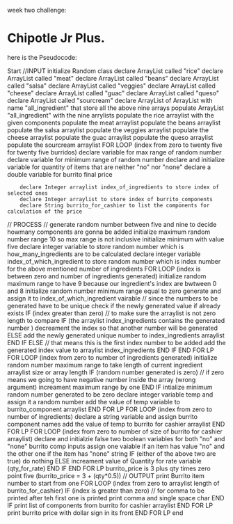 week two challenge: 
# Chipotle Jr Plus.
here is the Pseudocode:

Start
//INPUT
initialize Random class
declare ArrayList called "rice"
declare ArrayList called "meat"
declare ArrayList called "beans"
declare ArrayList called "salsa"
declare ArrayList called "veggies"
declare ArrayList called "cheese"
declare ArrayList called "guac"
declare ArrayList called "queso"
declare ArrayList called "sourcream"
declare ArrayList of ArrayList with name "all_ingredient" that store all the above nine arrays
populate ArrayList "all_ingredient" with the nine arrylists
populate the rice arraylist with the given components
populate the meat arraylist 
populate the beans arraylist 
populate the salsa arraylist 
populate the veggies arraylist 
populate the cheese arraylist 
populate the guac arraylist 
populate the queso arraylist 
populate the sourcream arraylist 
	FOR LOOP (index from zero to twenty five for twenty five burridos)
		declare variable for max range of random number
		declare variable for minimum range of random number
		declare and initialize variable for quantity of items that are neither "no" nor "none"
		declare a double variable for burrito final price

		declare Integer arraylist index_of_ingredients to store index of selected ones
		declare Integer arraylist to store index of burrito_components
		declare String burrito_for_cashier to list the components for calculation of the price
// PROCESS
		// generate random number between five and nine to decide howmany components are gonna be added
		initialize maximum random number range 10 so max range is not inclusive
		initialize minimum with value five
		declare integer variable to store random number which is how_many_ingredients are to be calculated
		declare integer variable index_of_which_ingredient to store random number which is index number for the above mentioned number of ingredients
			FOR LOOP (index is between zero and number of ingredients generated)
				initialize random maximum range to have 9 because our ingredient's index are bwtween 0 and 8
				initialize random number minimum range equal to zero
				generate and assign it to index_of_which_ingredient vairable
				// since the numbers to be generated have to be unique check if the newly generated value if already exists
					IF (index greater than zero) // to make sure the arraylist is not zero length to compare
						IF (the arraylist index_ingredients contains the generated number )
							decreament the index so that another number will be generated
						ELSE
							add the newly generated unique number to index_ingredients arraylist
						END IF
					ELSE
						// that means this is the first index number to be added
						add the generated index value to arraylist index_ingredients
					END IF
			END FOR LP
			FOR LOOP (index from zero to number of ingredients generated)
				initialize random number maximum range to take length of current ingredient arraylist size or array length
					IF (random number generated is zero) // if zero means we going to have negative number inside the array (wrong argument)
						increament maximum range by one
					END IF
				intialize minimum random number generated to be zero
				declare integer variable temp and assign it a random number
				add the value of temp variable to burrito_component arraylist
			END FOR LP
			FOR LOOP (index from zero to number of ingredients)
				declare a string variable  and assign burrito component names 
				add the value of temp to burrito for cashier arraylist
			END FOR LP
			FOR LOOP (index from zero to number of size of burrito for cashier arraylist)
				declare and initialzie false two boolean variables for both "no" and "none" burrito comp inputs
				assign one vaiable if an item has value "no" and the other one if the item has "none" string
					IF (either of the above two are true)
						do nothing
					ELSE
						increament value of Quantity for rate variable (qty_for_rate)
					END IF
			END FOR LP
		burrito_price is 3 plus qty times zero point five (burrito_price = 3 + (qty*0.5))
// OUTPUT
		print Burrito item number to start from one
			FOR LOOP (index from zero to arraylist length of burrito_for_cashier)
				IF (index is greater than zero)  // for comma to be printed after teh first one is printed
					print comma and single space char
				END IF
				print list of components from burrito for cashier arraylist
			END FOR LP
		print burrito price with dollar sign in its front
	END FOR LP
end



				
			

